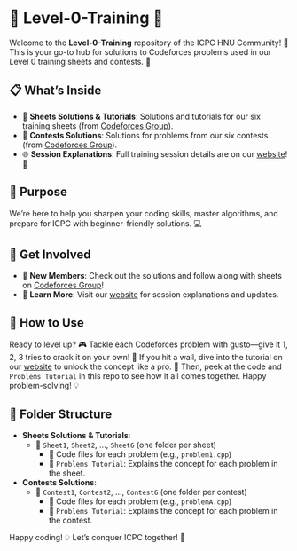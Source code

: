 # 🎉 Level-0-Training 🎉

Welcome to the **Level-0-Training** repository of the ICPC HNU Community! 🚀 This is your go-to hub for solutions to Codeforces problems used in our Level 0 training sheets and contests. 🌟

## 📋 What’s Inside
- 📂 **Sheets Solutions & Tutorials**: Solutions and tutorials for our six training sheets (from [Codeforces Group](https://codeforces.com/group/elwkSKiCvi/contests)).  
- 📂 **Contests Solutions**: Solutions for problems from our six contests (from [Codeforces Group](https://codeforces.com/group/elwkSKiCvi/contests)).  
- 🌐 **Session Explanations**: Full training session details are on our [website](https://www.hnu-icpc.com)! 🎥  

## 🎯 Purpose
We’re here to help you sharpen your coding skills, master algorithms, and prepare for ICPC with beginner-friendly solutions. 💻

## 🚀 Get Involved
- 🌱 **New Members**: Check out the solutions and follow along with sheets on [Codeforces Group](https://codeforces.com/group/elwkSKiCvi/contests)!  
- 📢 **Learn More**: Visit our [website](https://www.hnu-icpc.com) for session explanations and updates.  

## 📌 How to Use
Ready to level up? 🎮 Tackle each Codeforces problem with gusto—give it 1, 2, 3 tries to crack it on your own! 🧠 If you hit a wall, dive into the tutorial on our [website](https://www.hnu-icpc.com) to unlock the concept like a pro. 🌟 Then, peek at the code and `Problems Tutorial` in this repo to see how it all comes together. Happy problem-solving! 💡

## 📂 Folder Structure
- **Sheets Solutions & Tutorials**:  
  - 📁 `Sheet1`, `Sheet2`, ..., `Sheet6` (one folder per sheet)  
    - 📄 Code files for each problem (e.g., `problem1.cpp`)  
    - 📄 `Problems Tutorial`: Explains the concept for each problem in the sheet.  
- **Contests Solutions**:  
  - 📁 `Contest1`, `Contest2`, ..., `Contest6` (one folder per contest)  
    - 📄 Code files for each problem (e.g., `problemA.cpp`)  
    - 📄 `Problems Tutorial`: Explains the concept for each problem in the contest.  

Happy coding! 💡 Let’s conquer ICPC together! 🥇
